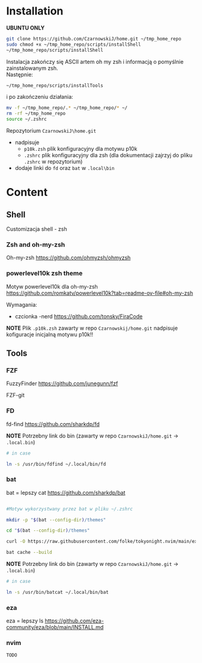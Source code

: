 # Installation 

**UBUNTU ONLY**

```sh
git clone https://github.com/CzarnowskiJ/home.git ~/tmp_home_repo
sudo chmod +x ~/tmp_home_repo/scripts/installShell
~/tmp_home_repo/scripts/installShell
```

Instalacja zakończy się ASCII artem oh my zsh i informacją o pomyślnie zainstalowanym zsh.  
Następnie:

```sh
~/tmp_home_repo/scripts/installTools
```
i po zakończeniu działania:

```sh
mv -f ~/tmp_home_repo/.* ~/tmp_home_repo/* ~/
rm -rf ~/tmp_home_repo
source ~/.zshrc
```

Repozytorium `CzarnowskiJ\home.git`
* nadpisuje 
	* `p10k.zsh` plik konfiguracyjny dla motywu p10k
	* `.zshrc` plik konfiguracyjny dla zsh (dla dokumentacji zajrzyj do pliku `.zshrc` w repozytorium)
* dodaje linki do `fd` oraz `bat` w `.local\bin`

# Content

## Shell

Customizacja shell - zsh

### Zsh and oh-my-zsh

Oh-my-zsh https://github.com/ohmyzsh/ohmyzsh


### powerlevel10k zsh theme

Motyw powerlevel10k dla oh-my-zsh https://github.com/romkatv/powerlevel10k?tab=readme-ov-file#oh-my-zsh

Wymagania:
* czcionka -nerd https://github.com/tonsky/FiraCode

**NOTE** Plik `.p10k.zsh` zawarty w repo `Czarnowskij/home.git` nadpisuje kofiguracje inicjalną motywu p10k!!

## Tools

### FZF 

FuzzyFinder https://github.com/junegunn/fzf

FZF-git

### FD 

fd-find https://github.com/sharkdp/fd

**NOTE** Potrzebny link do bin (zawarty w repo `CzarnowskiJ/home.git` -> `.local.bin`)

```sh
# in case 

ln -s /usr/bin/fdfind ~/.local/bin/fd
```

### bat 

bat = lepszy cat https://github.com/sharkdp/bat

```sh

#Motyw wykorzystwany przez bat w pliku ~/.zshrc

mkdir -p "$(bat --config-dir)/themes"

cd "$(bat --config-dir)/themes"

curl -O https://raw.githubusercontent.com/folke/tokyonight.nvim/main/extras/sublime/tokyonight_night.tmTheme

bat cache --build
```

**NOTE** Potrzebny link do bin (zawarty w repo `CzarnowskiJ/home.git` -> `.local.bin`)

```sh
# in case 

ln -s /usr/bin/batcat ~/.local/bin/bat
```

### eza 

eza = lepszy ls https://github.com/eza-community/eza/blob/main/INSTALL.md


### nvim 
```sh
TODO
```

